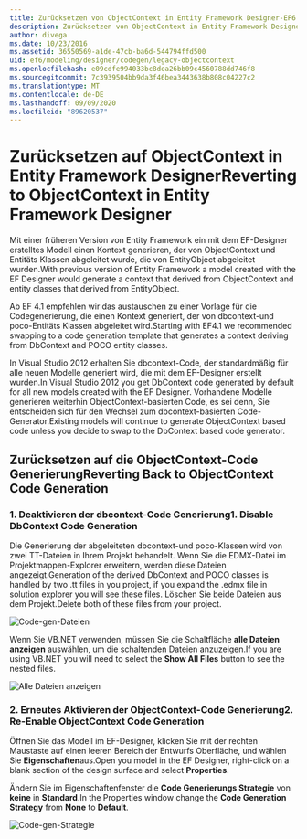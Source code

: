 ```yaml
---
title: Zurücksetzen von ObjectContext in Entity Framework Designer-EF6
description: Zurücksetzen von ObjectContext in Entity Framework Designer in Entity Framework 6
author: divega
ms.date: 10/23/2016
ms.assetid: 36550569-a1de-47cb-ba6d-544794ffd500
uid: ef6/modeling/designer/codegen/legacy-objectcontext
ms.openlocfilehash: e09cdfe994033bc8dea26bb09c4560788dd746f8
ms.sourcegitcommit: 7c3939504bb9da3f46bea3443638b808c04227c2
ms.translationtype: MT
ms.contentlocale: de-DE
ms.lasthandoff: 09/09/2020
ms.locfileid: "89620537"
---
```

# <a name="reverting-to-objectcontext-in-entity-framework-designer"></a><span data-ttu-id="3c194-103">Zurücksetzen auf ObjectContext in Entity Framework Designer</span><span class="sxs-lookup"><span data-stu-id="3c194-103">Reverting to ObjectContext in Entity Framework Designer</span></span>
<span data-ttu-id="3c194-104">Mit einer früheren Version von Entity Framework ein mit dem EF-Designer erstelltes Modell einen Kontext generieren, der von ObjectContext und Entitäts Klassen abgeleitet wurde, die von EntityObject abgeleitet wurden.</span><span class="sxs-lookup"><span data-stu-id="3c194-104">With previous version of Entity Framework a model created with the EF Designer would generate a context that derived from ObjectContext and entity classes that derived from EntityObject.</span></span>

<span data-ttu-id="3c194-105">Ab EF 4.1 empfehlen wir das austauschen zu einer Vorlage für die Codegenerierung, die einen Kontext generiert, der von dbcontext-und poco-Entitäts Klassen abgeleitet wird.</span><span class="sxs-lookup"><span data-stu-id="3c194-105">Starting with EF4.1 we recommended swapping to a code generation template that generates a context deriving from DbContext and POCO entity classes.</span></span>

<span data-ttu-id="3c194-106">In Visual Studio 2012 erhalten Sie dbcontext-Code, der standardmäßig für alle neuen Modelle generiert wird, die mit dem EF-Designer erstellt wurden.</span><span class="sxs-lookup"><span data-stu-id="3c194-106">In Visual Studio 2012 you get DbContext code generated by default for all new models created with the EF Designer.</span></span> <span data-ttu-id="3c194-107">Vorhandene Modelle generieren weiterhin ObjectContext-basierten Code, es sei denn, Sie entscheiden sich für den Wechsel zum dbcontext-basierten Code-Generator.</span><span class="sxs-lookup"><span data-stu-id="3c194-107">Existing models will continue to generate ObjectContext based code unless you decide to swap to the DbContext based code generator.</span></span>

## <a name="reverting-back-to-objectcontext-code-generation"></a><span data-ttu-id="3c194-108">Zurücksetzen auf die ObjectContext-Code Generierung</span><span class="sxs-lookup"><span data-stu-id="3c194-108">Reverting Back to ObjectContext Code Generation</span></span>

### <a name="1-disable-dbcontext-code-generation"></a><span data-ttu-id="3c194-109">1. Deaktivieren der dbcontext-Code Generierung</span><span class="sxs-lookup"><span data-stu-id="3c194-109">1. Disable DbContext Code Generation</span></span>

<span data-ttu-id="3c194-110">Die Generierung der abgeleiteten dbcontext-und poco-Klassen wird von zwei TT-Dateien in Ihrem Projekt behandelt. Wenn Sie die EDMX-Datei im Projektmappen-Explorer erweitern, werden diese Dateien angezeigt.</span><span class="sxs-lookup"><span data-stu-id="3c194-110">Generation of the derived DbContext and POCO classes is handled by two .tt files in you project, if you expand the .edmx file in solution explorer you will see these files.</span></span> <span data-ttu-id="3c194-111">Löschen Sie beide Dateien aus dem Projekt.</span><span class="sxs-lookup"><span data-stu-id="3c194-111">Delete both of these files from your project.</span></span>

![Code-gen-Dateien](~/ef6/media/codegenfiles.png)

<span data-ttu-id="3c194-113">Wenn Sie VB.NET verwenden, müssen Sie die Schaltfläche **alle Dateien anzeigen** auswählen, um die schaltenden Dateien anzuzeigen.</span><span class="sxs-lookup"><span data-stu-id="3c194-113">If you are using VB.NET you will need to select the **Show All Files** button to see the nested files.</span></span>

![Alle Dateien anzeigen](~/ef6/media/showallfiles.png)

### <a name="2-re-enable-objectcontext-code-generation"></a><span data-ttu-id="3c194-115">2. Erneutes Aktivieren der ObjectContext-Code Generierung</span><span class="sxs-lookup"><span data-stu-id="3c194-115">2. Re-Enable ObjectContext Code Generation</span></span>

<span data-ttu-id="3c194-116">Öffnen Sie das Modell im EF-Designer, klicken Sie mit der rechten Maustaste auf einen leeren Bereich der Entwurfs Oberfläche, und wählen Sie **Eigenschaften**aus.</span><span class="sxs-lookup"><span data-stu-id="3c194-116">Open you model in the EF Designer, right-click on a blank section of the design surface and select **Properties**.</span></span>

<span data-ttu-id="3c194-117">Ändern Sie im Eigenschaftenfenster die **Code Generierungs Strategie** von **keine** in **Standard**.</span><span class="sxs-lookup"><span data-stu-id="3c194-117">In the Properties window change the **Code Generation Strategy** from **None** to **Default**.</span></span>

![Code-gen-Strategie](~/ef6/media/codegenstrategy.png)
